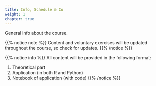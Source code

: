 ```yaml
---
title: Info, Schedule & Co
weight: 1
chapter: true
---
```


General info about the course.

{{% notice note %}}
Content and voluntary exercises will be updated throughout the course, so check for updates.
{{% /notice %}}

{{% notice info %}}
All content will be provided in the following format:

1. Theoretical part
2. Application (in both R and Python)
3. Notebook of application (with code)
{{% /notice %}}

<!---
## Video from the Intro Session
PS: Sorry, the sound settings messed up - you have to turn up the volume.
{{< panopto "https://panopto.aau.dk/Panopto/Pages/Embed.aspx?id=2b686864-c8ae-486d-bfff-ad960079bbbb&autoplay=false&offerviewer=true&showtitle=true&showbrand=false&start=0&interactivity=all">}}
--->
